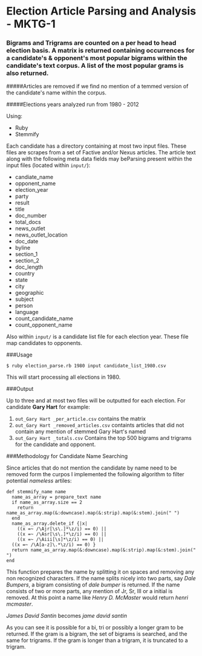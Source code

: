 # Election Article Parsing and Analysis - MKTG-1

### Bigrams and Trigrams are counted on a per head to head election basis. A matrix is returned containing occurrences for a candidate's & opponent's most popular bigrams within the candidate's text corpus. A list of the most popular grams is also returned.


#####Articles are removed if we find no mention of a temmed version of the candidate's name within the corpus.

#####Elections years analyzed run from 1980 - 2012 

Using: 

- Ruby
- Stemmify


Each candidate has a directory containing at most two input files. These files are scrapes from a set of Factive and/or Nexus articles. The article text along with the following meta data fields may beParsing present within the input files (located within `input/`):

- candiate_name
- opponent_name
- election_year
- party
- result
- title
- doc_number
- total_docs
- news_outlet
- news_outlet_location
- doc_date
- byline
- section_1
- section_2
- doc_length
- country
- state
- city
- geographic
- subject
- person
- language
- count_candidate_name
- count_opponent_name

Also within `input/` is a candidate list file for each election year. These file map candidates to opponents.

###Usage


    $ ruby election_parse.rb 1980 input candidate_list_1980.csv
    
This will start processing all elections in 1980.

###Output

Up to three and at most two files will be outputted for each election. For candidate **Gary Hart** for example:

1. `out_Gary Hart _per_article.csv` contains the matrix           
2. `out_Gary Hart _removed_articles.csv` containts  articles that did not contain any mention of stemmed Gary Hart's named             
3. `out_Gary Hart _totals.csv` Contains the top 500 bigrams and trigrams for the candidate and opponent.

###Methodology for Candidate Name Searching

Since articles that do not mention the candidate by name need to be removed form the curpos I implemented the following algorithm to filter potential *nameless* artiles:

    def stemmify_name name
      name_as_array = prepare_text name
      if name_as_array.size == 2
        return name_as_array.map(&:downcase).map(&:strip).map(&:stem).join(" ")
      end
      name_as_array.delete_if {|x|
        ((x =~ /\Ajr[\s\.]*\z/i) == 0) ||
        ((x =~ /\Asr[\s\.]*\z/i) == 0) ||
        ((x =~ /\Aiii[\s]*\z/i) == 0) ||
      ((x =~ /\A[a-z]\.*\z/i) == 0) }
      return name_as_array.map(&:downcase).map(&:strip).map(&:stem).join(" ")
    end

This function prepares the name by splitting it on spaces and removing any non recognized characters. If the name splits nicely into two parts, say *Dale Bumpers*, a bigram consisting of *dale bumper* is returned. If the name consists of two or more parts, any mention of Jr, Sr, III or a initial is removed. 
At this point a name like *Henry D. McMaster* would return *henri mcmaster*.

*James David Santin* becomes *jame david santin*

As you can see it is possible for a bi, tri or possibly a longer gram to be returned. If the gram is a bigram, the set of bigrams is searched, and the same for trigrams. If the gram is longer than a trigram, it is truncated to a trigram.


 


